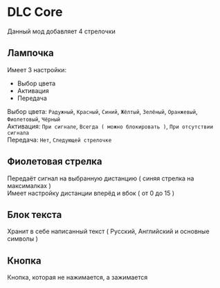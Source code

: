 # DLC Core
Данный мод добавляет 4 стрелочки

## Лампочка
Имеет 3 настройки:
- Выбор цвета
- Активация
- Передача

Выбор цвета: `Радужный`, `Красный`, `Синий`, `Жёлтый`, `Зелёный`, `Оранжевый`, `Фиолетовый`, `Чёрный`<br>
Активация: `При сигнале`, `Всегда ( можно блокировать )`, `При отсутствии сигнала`<br>
Передача: `Нет`, `Следующей стрелочке`

## Фиолетовая стрелка
Передаёт сигнал на выбранную дистанцию ( синяя стрелка на максималках )<br>
Имеет настройку дистанции вперёд и вбок ( от 0 до 15 )

## Блок текста
Хранит в себе написанный текст ( Русский, Английский и основные символы )

## Кнопка
Кнопка, которая не нажимается, а зажимается